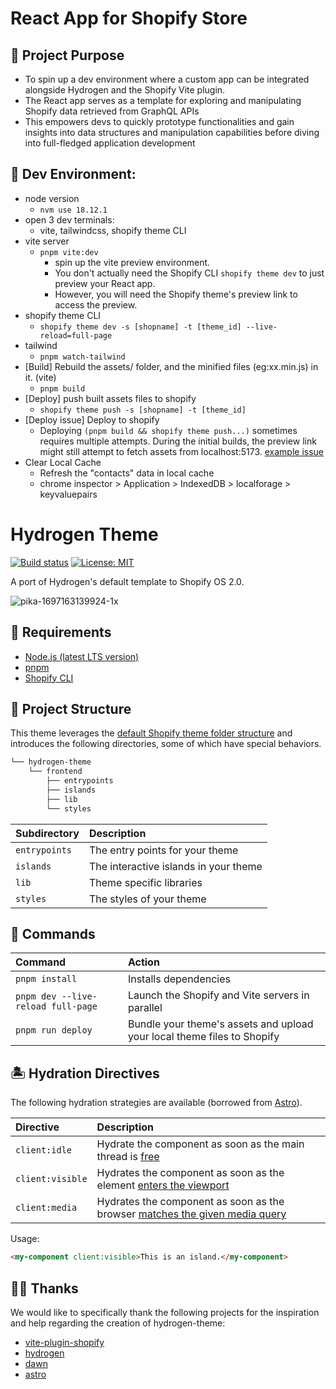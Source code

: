 # React App for Shopify Store

## 🚀 Project Purpose
- To spin up a dev environment where a custom app can be integrated alongside Hydrogen and the Shopify Vite plugin.
- The React app serves as a template for exploring and manipulating Shopify data retrieved from GraphQL APIs
- This empowers devs to quickly prototype functionalities and gain insights into data structures and manipulation capabilities before diving into full-fledged application development

## 🔨 Dev Environment:
- node version
    - `nvm use 18.12.1`
- open 3 dev terminals: 
    - vite, tailwindcss, shopify theme CLI
- vite server
    - `pnpm vite:dev `
        - spin up the vite preview environment. 
        - You don't actually need the Shopify CLI `shopify theme dev` to just preview your React app.
        - However, you will need the Shopify theme's preview link to access the preview.
- shopify theme CLI 
    - `shopify theme dev -s [shopname] -t [theme_id] --live-reload=full-page`
- tailwind
    - `pnpm watch-tailwind`
- [Build] Rebuild the assets/ folder, and the minified files (eg:xx.min.js) in it. (vite)
    - `pnpm build`
- [Deploy] push built assets files to shopify
    - `shopify theme push -s [shopname] -t [theme_id]`
- [Deploy issue] Deploy to shopify
    - Deploying `(pnpm build && shopify theme push...)` sometimes requires multiple attempts. During the initial builds, the preview link might still attempt to fetch assets from localhost:5173.
    [example issue](https://github.com/barrel/shopify-vite/issues/103)
- Clear Local Cache 
    - Refresh the "contacts" data in local cache
    - chrome inspector > Application > IndexedDB > localforage > keyvaluepairs

# Hydrogen Theme

[![Build status](https://github.com/montalvomiguelo/hydrogen-theme/actions/workflows/ci.yml/badge.svg?branch=main)](https://github.com/montalvomiguelo/hydrogen-theme/actions/workflows/ci.yml?query=branch%3Amain)
[![License: MIT](https://img.shields.io/badge/License-MIT-green.svg)](https://github.com/montalvomiguelo/hydrogen-theme/blob/main/LICENSE.md)

A port of Hydrogen's default template to Shopify OS 2.0.

![pika-1697163139924-1x](https://github.com/montalvomiguelo/hydrogen-theme/assets/5134470/d92f6135-62d8-4a7d-a612-c812c6652da1)

## 🔨 Requirements

- [Node.js (latest LTS version)](https://nodejs.org/en/)
- [pnpm](https://pnpm.io/)
- [Shopify CLI](https://shopify.dev/themes/tools/cli)

## 🚀 Project Structure

This theme leverages the [default Shopify theme folder structure](https://shopify.dev/themes/tools/github#repository-structure) and introduces the following directories, some of which have special behaviors.

```bash
└── hydrogen-theme
    └── frontend
        ├── entrypoints
        ├── islands
        ├── lib
        └── styles
```

| Subdirectory  | Description                           |
| :------------ | :------------------------------------ |
| `entrypoints` | The entry points for your theme       |
| `islands`     | The interactive islands in your theme |
| `lib`         | Theme specific libraries              |
| `styles`      | The styles of your theme              |

## 🧞 Commands

| Command                            | Action                                                                  |
| :--------------------------------- | :---------------------------------------------------------------------- |
| `pnpm install`                     | Installs dependencies                                                   |
| `pnpm dev --live-reload full-page` | Launch the Shopify and Vite servers in parallel                         |
| `pnpm run deploy`                  | Bundle your theme's assets and upload your local theme files to Shopify |

## 🏝️ Hydration Directives

The following hydration strategies are available (borrowed from [Astro](https://docs.astro.build/en/concepts/islands/)).

| Directive        | Description                                                                                                                                       |
| :--------------- | :------------------------------------------------------------------------------------------------------------------------------------------------ |
| `client:idle`    | Hydrate the component as soon as the main thread is [free](https://developer.mozilla.org/en-US/docs/Web/API/Window/requestIdleCallback)           |
| `client:visible` | Hydrates the component as soon as the element [enters the viewport](https://developer.mozilla.org/en-US/docs/Web/API/Intersection_Observer_API)   |
| `client:media`   | Hydrates the component as soon as the browser [matches the given media query](https://developer.mozilla.org/en-US/docs/Web/API/Window/matchMedia) |

Usage:

```html
<my-component client:visible>This is an island.</my-component>
```

## 🙇‍♂️ Thanks

We would like to specifically thank the following projects for the inspiration and help regarding the creation of hydrogen-theme:

- [vite-plugin-shopify](https://github.com/barrel/shopify-vite)
- [hydrogen](https://github.com/Shopify/hydrogen)
- [dawn](https://github.com/Shopify/dawn)
- [astro](https://github.com/withastro/astro)
